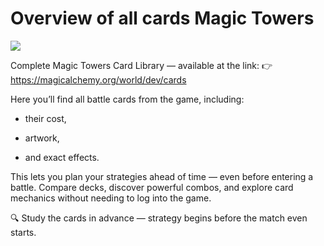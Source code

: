 # Overview of all cards Magic Towers

![](cards1.2x.png)

Complete Magic Towers Card Library — available at the link:
👉 https://magicalchemy.org/world/dev/cards

Here you’ll find all battle cards from the game, including:

- their cost,

- artwork,

- and exact effects.

This lets you plan your strategies ahead of time — even before entering a battle. Compare decks, discover powerful combos, and explore card mechanics without needing to log into the game.

🔍 Study the cards in advance — strategy begins before the match even starts.
